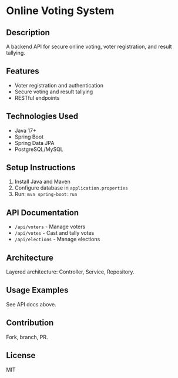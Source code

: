 # Online Voting System

## Description
A backend API for secure online voting, voter registration, and result tallying.

## Features
- Voter registration and authentication
- Secure voting and result tallying
- RESTful endpoints

## Technologies Used
- Java 17+
- Spring Boot
- Spring Data JPA
- PostgreSQL/MySQL

## Setup Instructions
1. Install Java and Maven
2. Configure database in `application.properties`
3. Run: `mvn spring-boot:run`

## API Documentation
- `/api/voters` - Manage voters
- `/api/votes` - Cast and tally votes
- `/api/elections` - Manage elections

## Architecture
Layered architecture: Controller, Service, Repository.

## Usage Examples
See API docs above.

## Contribution
Fork, branch, PR.

## License
MIT
